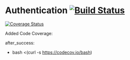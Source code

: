 # Authentication [![Build Status](https://travis-ci.org/nareshkumar-h/auth-web.svg?branch=master)](https://travis-ci.org/nareshkumar-h/auth-web)

[![Coverage Status](https://coveralls.io/repos/github/nareshkumar-h/auth-web/badge.svg?branch=master)](https://coveralls.io/github/nareshkumar-h/auth-web?branch=master)


Added Code Coverage:

after_success:
  - bash <(curl -s https://codecov.io/bash)
